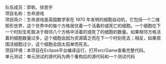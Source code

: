队伍成员：郭帆、徐思宇  
项目名称：生命游戏  
项目简介：生命游戏是英国数学家在 1970 年发明的细胞自动机，它包括一个二维矩形世界，这个世界中的每个方格居住着一个活着的或死亡的细胞。一个细胞在下一个时刻生死取决于相邻八个方格中活着的或死了的细胞的数量。如果相邻方格活着的细胞数量过多，这个细胞会因为资源匮乏而在下一个时刻死去；相反，如果周围活细胞过少，这个细胞会因太孤单而死去。  
项目环境：本项目在Eclipse平台编译运行，打开src/Game查看完整代码。  
单元测试：单元测试的源代码为两个重构后的源代码和一个测试代码
